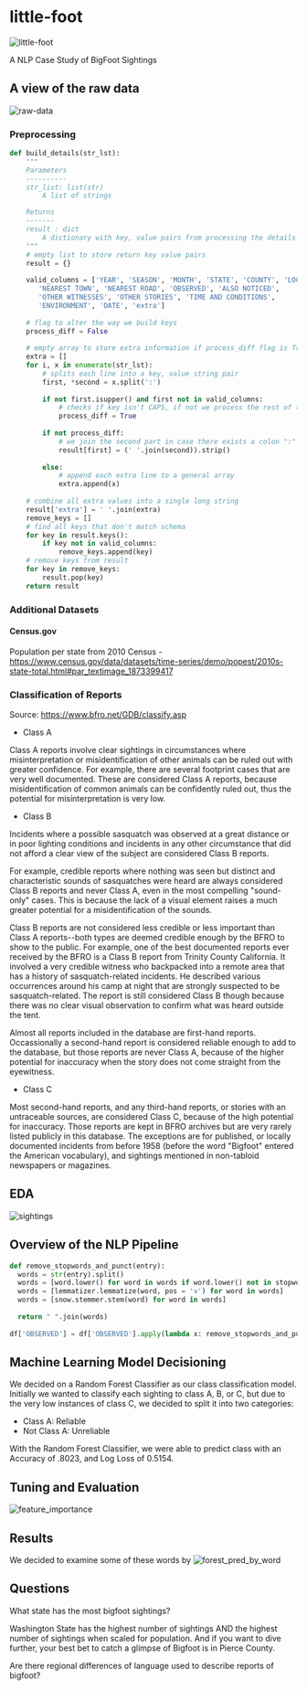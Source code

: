 # little-foot

![little-foot](https://github.com/andrewmmeans/little-foot/blob/master/images/bigfoot_small.jpg)

A NLP Case Study of BigFoot Sightings

## A view of the raw data

![raw-data](https://github.com/andrewmmeans/little-foot/blob/master/images/raw_data.png)

### Preprocessing

```Python
def build_details(str_lst):
    """
    Parameters
    ----------
    str_list: list(str)
        A list of strings

    Returns
    -------
    result : dict
        A dictionary with key, value pairs from processing the details section
    """
    # empty list to store return key value pairs
    result = {}
    
    valid_columns = ['YEAR', 'SEASON', 'MONTH', 'STATE', 'COUNTY', 'LOCATION DETAILS',
       'NEAREST TOWN', 'NEAREST ROAD', 'OBSERVED', 'ALSO NOTICED',
       'OTHER WITNESSES', 'OTHER STORIES', 'TIME AND CONDITIONS',
       'ENVIRONMENT', 'DATE', 'extra']
    
    # flag to alter the way we build keys
    process_diff = False
    
    # empty array to store extra information if process_diff flag is True
    extra = []
    for i, x in enumerate(str_lst):
        # splits each line into a key, value string pair
        first, *second = x.split(':')
        
        if not first.isupper() and first not in valid_columns:    
            # checks if key isn't CAPS, if not we process the rest of the html differently
            process_diff = True
            
        if not process_diff:
            # we join the second part in case there exists a colon ":" inside the raw text
            result[first] = (' '.join(second)).strip()
            
        else:
            # append each extra line to a general array
            extra.append(x)
    
    # combine all extra values into a single long string
    result['extra'] = ' '.join(extra)
    remove_keys = []
    # find all keys that don't match schema
    for key in result.keys():
        if key not in valid_columns:
            remove_keys.append(key)
    # remove keys from result
    for key in remove_keys:
        result.pop(key)
    return result
```
### Additional Datasets

#### Census.gov

Population per state from 2010 Census - https://www.census.gov/data/datasets/time-series/demo/popest/2010s-state-total.html#par_textimage_1873399417

### Classification of Reports

Source: https://www.bfro.net/GDB/classify.asp

+ Class A

Class A reports involve clear sightings in circumstances where misinterpretation or misidentification of other animals can be ruled out with greater confidence. For example, there are several footprint cases that are very well documented. These are considered Class A reports, because misidentification of common animals can be confidently ruled out, thus the potential for misinterpretation is very low.

+ Class B

Incidents where a possible sasquatch was observed at a great distance or in poor lighting conditions and incidents in any other circumstance that did not afford a clear view of the subject are considered Class B reports.

For example, credible reports where nothing was seen but distinct and characteristic sounds of sasquatches were heard are always considered Class B reports and never Class A, even in the most compelling "sound-only" cases. This is because the lack of a visual element raises a much greater potential for a misidentification of the sounds.

Class B reports are not considered less credible or less important than Class A reports--both types are deemed credible enough by the BFRO to show to the public. For example, one of the best documented reports ever received by the BFRO is a Class B report from Trinity County California. It involved a very credible witness who backpacked into a remote area that has a history of sasquatch-related incidents. He described various occurrences around his camp at night that are strongly suspected to be sasquatch-related. The report is still considered Class B though because there was no clear visual observation to confirm what was heard outside the tent.

Almost all reports included in the database are first-hand reports. Occassionally a second-hand report is considered reliable enough to add to the database, but those reports are never Class A, because of the higher potential for inaccuracy when the story does not come straight from the eyewitness.

+ Class C

Most second-hand reports, and any third-hand reports, or stories with an untraceable sources, are considered Class C, because of the high potential for inaccuracy. Those reports are kept in BFRO archives but are very rarely listed publicly in this database. The exceptions are for published, or locally documented incidents from before 1958 (before the word "Bigfoot" entered the American vocabulary), and sightings mentioned in non-tabloid newspapers or magazines.

## EDA

![sightings](https://github.com/andrewmmeans/little-foot/blob/master/images/sightings_per_capita.png)

## Overview of the NLP Pipeline
  ```python
def remove_stopwords_and_punct(entry):
    words = str(entry).split()
    words = [word.lower() for word in words if word.lower() not in stopwords_ and word.lower() not in punctuation_]
    words = [lemmatizer.lemmatize(word, pos = 'v') for word in words]
    words = [snow.stemmer.stem(word) for word in words]
    
    return " ".join(words)  
    
df['OBSERVED'] = df['OBSERVED'].apply(lambda x: remove_stopwords_and_punct(x))
```

## Machine Learning Model Decisioning
We decided on a Random Forest Classifier as our class classification model.  Initially we wanted to classify each sighting to class A, B, or C, but due to the very low instances of class C, we decided to split it into two categories:
- Class A: Reliable
- Not Class A: Unreliable

With the Random Forest Classifier, we were able to predict class with an Accuracy of .8023, and Log Loss of 0.5154.
## Tuning and Evaluation
![feature_importance](https://github.com/andrewmmeans/little-foot/blob/master/images/feature_importances.png)

## Results

We decided to examine some of these words by 
![forest_pred_by_word](https://github.com/andrewmmeans/little-foot/blob/master/images/forest_pred_by_word.png)



## Questions
What state has the most bigfoot sightings?

Washington State has the highest number of sightings AND the highest number of sightings when scaled for population. And if you want to dive further, your best bet to catch a glimpse of Bigfoot is in Pierce County.

Are there regional differences of language used to describe reports of bigfoot?

